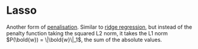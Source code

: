 # Lasso

Another form of [penalisation](202210111821). Similar to [ridge regression](202210111828),
but instead of the penalty function taking the squared L2 norm, it takes the L1
norm $P(\bold{w}) = \|\bold{w}\|_1$, the sum of the absolute values.
